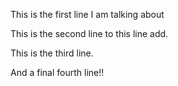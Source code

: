 This is the first line I am talking about

This is the second line to this line add.

This is the third line.

And a final fourth line!!
